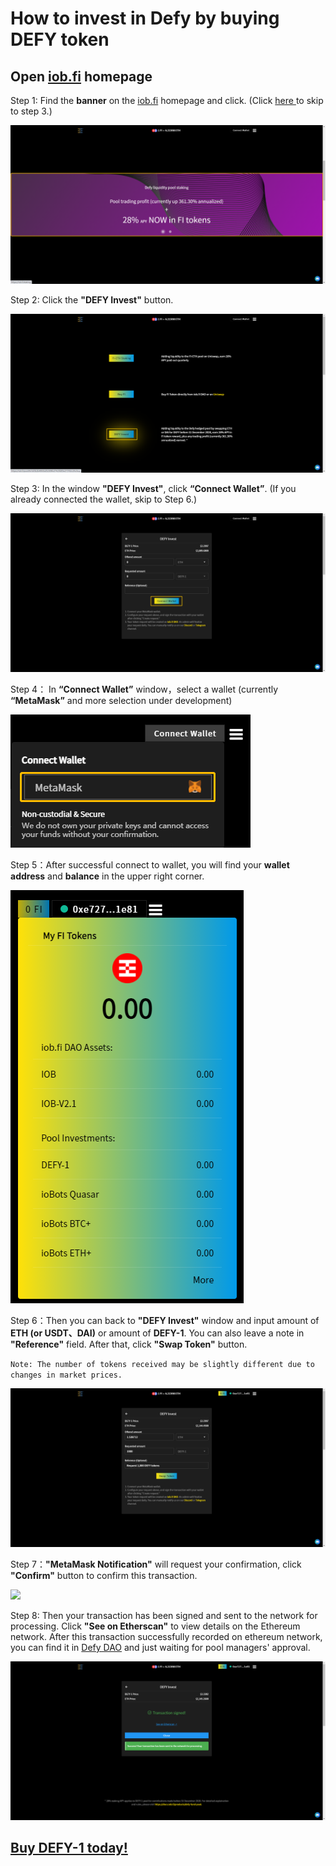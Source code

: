 # How to invest in Defy by buying DEFY token

## **Open** [**iob.fi**](https://iob.fi) **homepage**

Step 1: Find the **banner** on the [iob.fi](https://iob.fi) homepage and click. (Click [here ](https://iob.fi/pool/0x7af3b2b4093bd52309fe374c5fd05e215762c20c/buy)to skip to step 3.)

![](<../.gitbook/assets/图片 (10).png>)

Step 2: Click the **"DEFY Invest"** button.

![](<../.gitbook/assets/图片 (1).png>)

Step 3: In the window **"DEFY Invest"**, click **“Connect Wallet”**. (If you already connected the wallet, skip to Step 6.)

![](<../.gitbook/assets/图片 (2).png>)

Step 4： In **“Connect Wallet”** window，select a wallet (currently **“MetaMask”** and more selection under development)

![](<../.gitbook/assets/图片 (11).png>)

Step 5：After successful connect to wallet, you will find your **wallet address** and **balance** in the upper right corner.&#x20;

![](<../.gitbook/assets/图片 (9).png>)

Step 6：Then you can back to **"DEFY Invest"** window and input amount of **ETH (or USDT、DAI)** or amount of **DEFY-1**. You can also leave a note in **"Reference"** field. After that, click **"Swap Token"** button.

`Note: The number of tokens received may be slightly different due to changes in market prices.`

![](../.gitbook/assets/图片.png)

Step 7：**"MetaMask Notification"** will request your confirmation, click **"Confirm"** button to confirm this transaction.

![](../.gitbook/assets/微信图片\_20210621143010.png)

Step 8:  Then your transaction has been signed and sent to the network for processing.  Click **"See on Etherscan"** to view details on the Ethereum network.  After this transaction successfully recorded on ethereum network, you can find it in [Defy DAO](https://client.aragon.org/#/defy/0xf783b9e19597d212e3fa61cb71d62e7c5cba2422/) and just waiting for pool managers' approval.&#x20;

![](<../.gitbook/assets/图片 (4).png>)

## [Buy DEFY-1 today!](https://iob.fi/pool/0x7af3b2b4093bd52309fe374c5fd05e215762c20c/buy)

